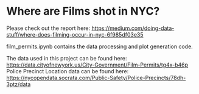 # Where are Films shot in NYC?

Please check out the report here: https://medium.com/doing-data-stuff/where-does-filming-occur-in-nyc-6f985df03e35

film_permits.ipynb contains the data processing and plot generation code.

The data used in this project can be found here: https://data.cityofnewyork.us/City-Government/Film-Permits/tg4x-b46p
Police Precinct Location data can be found here: https://nycopendata.socrata.com/Public-Safety/Police-Precincts/78dh-3ptz/data
